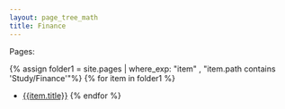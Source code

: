 ```yaml
---
layout: page_tree_math
title: Finance
---
```



Pages:

{% assign folder1 = site.pages | where_exp: "item" , "item.path contains 'Study/Finance'"%}
{% for item in folder1 %}
* [{{item.title}}]({{item.url}})
{% endfor %}
